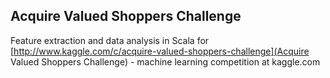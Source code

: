 Acquire Valued Shoppers Challenge
---------------------------------------
Feature extraction and data analysis in Scala for [http://www.kaggle.com/c/acquire-valued-shoppers-challenge](Acquire Valued Shoppers Challenge) - machine learning competition at kaggle.com
